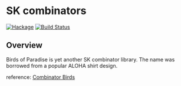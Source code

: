 # SK combinators

[![Hackage](https://img.shields.io/hackage/v/birds-of-paradise.svg)](https://hackage.haskell.org/package/birds-of-paradise) [![Build Status](https://secure.travis-ci.org/cutsea110/birds-of-paradise.png?branch=master)](http://travis-ci.org/cutsea110/birds-of-paradise)

## Overview

Birds of Paradise is yet another SK combinator library.
The name was borrowed from a popular ALOHA shirt design.

reference: [Combinator Birds](http://www.angelfire.com/tx4/cus/combinator/birds.html)
